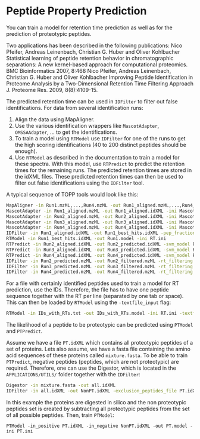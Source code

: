Peptide Property Prediction
===========================

You can train a model for retention time prediction as well as for the prediction of proteotypic peptides.

Two applications has been described in the following publications: Nico Pfeifer, Andreas Leinenbach, Christian G. Huber
and Oliver Kohlbacher Statistical learning of peptide retention behavior in chromatographic separations: A new
kernel-based approach for computational proteomics. BMC Bioinformatics 2007, 8:468 Nico Pfeifer, Andreas Leinenbach,
Christian G. Huber and Oliver Kohlbacher Improving Peptide Identification in Proteome Analysis by a Two-Dimensional
Retention Time Filtering Approach J. Proteome Res. 2009, 8(8):4109-15.

The predicted retention time can be used in `IDFilter` to filter out false identifications. For data from several
identification runs:

1. Align the data using MapAligner.
2. Use the various identification wrappers like `MascotAdapter`, `OMSSAAdapter`, ... to get the identifications.
3. To train a model using `RTModel` use `IDFilter` for one of the runs to get the high scoring identifications (40 to 200
   distinct peptides should be enough).
4. Use `RTModel` as described in the documentation to train a model for these spectra. With this model, use `RTPredict`
   to predict the retention times for the remaining runs. The predicted retention times are stored in the idXML files.
   These predicted retention times can then be used to filter out false identifications using the `IDFilter` tool.

A typical sequence of TOPP tools would look like this:

```bash
MapAligner -in Run1.mzML,...,Run4.mzML -out Run1_aligned.mzML,...,Run4_aligned.mzML
MascotAdapter -in Run1_aligned.mzML -out Run1_aligned.idXML -ini Mascot.ini
MascotAdapter -in Run2_aligned.mzML -out Run2_aligned.idXML -ini Mascot.ini
MascotAdapter -in Run3_aligned.mzML -out Run3_aligned.idXML -ini Mascot.ini
MascotAdapter -in Run4_aligned.mzML -out Run4_aligned.idXML -ini Mascot.ini
IDFilter -in Run1_aligned.idXML -out Run1_best_hits.idXML -pep_fraction 1 -best_hits
RTModel -in Run1_best_hits.idXML -out Run1.model -ini RT.ini
RTPredict -in Run2_aligned.idXML -out Run2_predicted.idXML -svm_model Run1.model
RTPredict -in Run3_aligned.idXML -out Run3_predicted.idXML -svm_model Run1.model
RTPredict -in Run4_aligned.idXML -out Run4_predicted.idXML -svm_model Run1.model
IDFilter -in Run2_predicted.mzML -out Run2_filtered.mzML -rt_filtering
IDFilter -in Run3_predicted.mzML -out Run3_filtered.mzML -rt_filtering
IDFilter -in Run4_predicted.mzML -out Run4_filtered.mzML -rt_filtering
```

For a file with certainly identified peptides used to train a model for RT prediction, use the IDs. Therefore, the file
has to have one peptide sequence together with the RT per line (separated by one tab or space). This can then be loaded
by `RTModel` using the `-textfile_input` flag:

```bash
RTModel -in IDs_with_RTs.txt -out IDs_with_RTs.model -ini RT.ini -textfile_input
```

The likelihood of a peptide to be proteotypic can be predicted using `PTModel` and `PTPredict`.

Assume we have a file `PT.idXML` which contains all proteotypic peptides of a set of proteins. Lets also assume, we have
a fasta file containing the amino acid sequences of these proteins called `mixture.fasta`. To be able to train `PTPredict`,
negative peptides (peptides, which are not proteotypic) are required. Therefore, one can use the Digestor, which is
located in the `APPLICATIONS/UTILS/` folder together with the `IDFilter`:

```bash
Digestor -in mixture.fasta -out all.idXML
IDFilter -in all.idXML -out NonPT.idXML -exclusion_peptides_file PT.idXML

```

In this example the proteins are digested in silico and the non proteotypic peptides set is created by subtracting all
proteotypic peptides from the set of all possible peptides. Then, train `PTModel`:

`PTModel -in_positive PT.idXML -in_negative NonPT.idXML -out PT.model -ini PT.ini`
